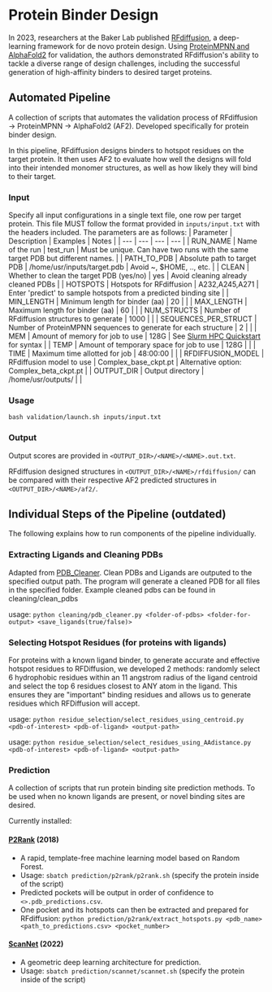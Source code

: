 # Protein Binder Design

In 2023, researchers at the Baker Lab published [RFdiffusion](https://github.com/RosettaCommons/RFdiffusion), a deep-learning framework for de novo protein design. Using [ProteinMPNN and AlphaFold2](https://github.com/nrbennet/dl_binder_design) for validation, the authors demonstrated RFdiffusion's ability to tackle a diverse range of design challenges, including the successful generation of high-affinity binders to desired target proteins.

## Automated Pipeline

A collection of scripts that automates the validation process of RFdiffusion &#8594; ProteinMPNN &#8594; AlphaFold2 (AF2). Developed specifically for protein binder design.

In this pipeline, RFdiffusion designs binders to hotspot residues on the target protein. It then uses AF2 to evaluate how well the designs will fold into their intended monomer structures, as well as how likely they will bind to their target.
 
### Input
Specify all input configurations in a single text file, one row per target protein. This file MUST follow the format provided in `inputs/input.txt` with the headers included. The parameters are as follows:
| Parameter | Description | Examples | Notes |
| --- | --- | --- | --- |
| RUN_NAME | Name of the run | test_run | Must be unique. Can have two runs with the same target PDB but different names. |
| PATH_TO_PDB | Absolute path to target PDB | /home/usr/inputs/target.pdb | Avoid ~, $HOME, .., etc. |
| CLEAN | Whether to clean the target PDB (yes/no) | yes | Avoid cleaning already cleaned PDBs |
| HOTSPOTS | Hotspots for RFdiffusion | A232,A245,A271 | Enter 'predict' to sample hotspots from a predicted binding site |
| MIN_LENGTH | Minimum length for binder (aa) | 20 | |
| MAX_LENGTH | Maximum length for binder (aa) | 60 | |
| NUM_STRUCTS | Number of RFdiffusion structures to generate  | 1000 | |
| SEQUENCES_PER_STRUCT | Number of ProteinMPNN sequences to generate for each structure | 2 | |
| MEM | Amount of memory for job to use | 128G | See [Slurm HPC Quickstart](https://hpc.ccm.sickkids.ca/w/index.php/Slurm_HPC_Quickstart) for syntax |
| TEMP | Amount of temporary space for job to use | 128G | |
| TIME | Maximum time allotted for job | 48:00:00 | |
| RFDIFFUSION_MODEL | RFdiffusion model to use | Complex_base_ckpt.pt | Alternative option: Complex_beta_ckpt.pt |
| OUTPUT_DIR | Output directory | /home/usr/outputs/ | |
 
### Usage
```
bash validation/launch.sh inputs/input.txt
```
### Output
Output scores are provided in `<OUTPUT_DIR>/<NAME>/<NAME>.out.txt`.

RFdiffusion designed structures in `<OUTPUT_DIR>/<NAME>/rfdiffusion/` can be compared with their respective AF2 predicted structures in `<OUTPUT_DIR>/<NAME>/af2/`.

## Individual Steps of the Pipeline (outdated)

The following explains how to run components of the pipeline individually.

### Extracting Ligands and Cleaning PDBs
Adapted from [PDB_Cleaner](https://github.com/LePingKYXK/PDB_cleaner). Clean PDBs and Ligands are outputed to the specified output path. The program will generate a cleaned PDB for all files in the specified folder. Example cleaned pdbs can be found in cleaning/clean_pdbs

usage: `python cleaning/pdb_cleaner.py <folder-of-pdbs> <folder-for-output> <save_ligands(true/false)>`

### Selecting Hotspot Residues (for proteins with ligands)
For proteins with a known ligand binder, to generate accurate and effective hotspot residues to RFDiffusion, we developed 2 methods: randomly select 6 hydrophobic residues within an 11 angstrom radius of the ligand centroid and select the top 6 residues closest to ANY atom in the ligand. This ensures they are "important" binding residues and allows us to generate residues which RFDiffusion will accept.

usage: `python residue_selection/select_residues_using_centroid.py <pdb-of-interest> <pdb-of-ligand> <output-path>`

usage: `python residue_selection/select_residues_using_AAdistance.py <pdb-of-interest> <pdb-of-ligand> <output-path>`

### Prediction

A collection of scripts that run protein binding site prediction methods. To be used when no known ligands are present, or novel binding sites are desired.

Currently installed:
#### [P2Rank](https://github.com/rdk/p2rank) (2018)
* A rapid, template-free machine learning model based on Random Forest.
* Usage: `sbatch prediction/p2rank/p2rank.sh` (specify the protein inside of the script)
* Predicted pockets will be output in order of confidence to `<>.pdb_predictions.csv`.
* One pocket and its hotspots can then be extracted and prepared for RFdiffusion: `python prediction/p2rank/extract_hotspots.py <pdb_name> <path_to_predictions.csv> <pocket_number>`
#### [ScanNet](https://github.com/jertubiana/ScanNet) (2022)
* A geometric deep learning architecture for prediction.
* Usage: `sbatch prediction/scannet/scannet.sh` (specify the protein inside of the script)

